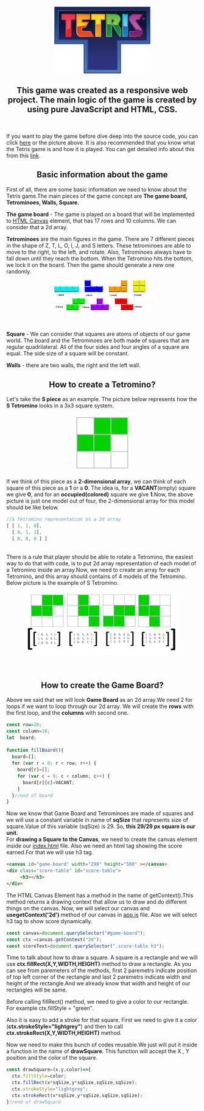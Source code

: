 <p align="center">
  <a href="https://raufhacizade.github.io/Tetris-Game/">
     <img src="Tetris_logo.png" width="50%" title="Play The Game">
  </a>
</p>

<h2 align="center"> This game was created as a responsive web project. The main logic of the game is created by using pure JavaScript and HTML, CSS.</h2>
<br/>

If you want to play the game before dive deep into the source code, you can click [here](https://raufhacizade.github.io/Tetris-Game/) or the picture above. It is also recommended that you know what the Tetris game is and how it is played. You can get detailed info about this from this [link](https://en.wikipedia.org/wiki/Tetris).
<br/>

<h2 align="center">Basic information about the game</h2>

First of all, there are some basic information we need to know about the Tetris game.The main pieces of the game concept are **The game board, Tetrominoes, Walls, Square.**
<br/>

**The game board** - The game is played on a board that will be implemented to [HTML Canvas](https://www.w3schools.com/html/html5_canvas.asp) element, that has 17 rows and 10 columns. We can consider that a 2d array.
<br/>

**Tetrominoes** are the main figures in the game. There are 7 different pieces in the shape of  Z, T, L, O, I, J, and S letters. These tetrominoes are able to move to the right, to the left, and rotate. Also, Tetrominoes always have to fall down until they reach the bottom. When the Tetromino hits the bottom, we lock it on the board. Then the game should generate a new one randomly.

<p align="center">
   <img src="blocksOfTetris.png" width="50%" width=50%" title="Tetrominoes">
</p>
<br/>

**Square** - We can consider that squares are atoms of objects of our game world. The board and the Tetrominoes are both made of squares that are regular quadrilateral. All of the four sides and four angles of a square are equal. The side size of a square will be constant.
<br/>

**Walls** - there are two walls, the right and the left wall.
<br/>


<h2 align="center">How to create a Tetromino?</h2>

Let's take  the **S piece** as an example. The picture below represents how the **S Tetromino** looks in a 3x3 square system.
<p align="center">
   <img src="s_tetromino.png" width="30%" title="S Tetromino">
</p>

If we think of this piece as a **2-dimensional array**, we can think of each square of this piece as a **1** or a **0**. The idea is, for a **VACANT**(empty) square we give **0**, and for an **occupied(colored)** square we give **1**.Now, the above picture is just one model out of four, the 2-dimensional array for this model should be like below.

```javascript
//S Tetromino representation as a 2d array
[ [ 1, 1, 0],
  [ 0, 1, 1],
  [ 0, 0, 0 ] ]
```

<br/>
There is a rule that player should be able to rotate a Tetromino, the easiest way to do that with code, is to put 2d array representation of  each model of a Tetromino inside an array.Now, we need to create an array for each Tetromino, and this array should contains of 4 models of the Tetromino. Below picture is the example of S Tetromino.

<p align="center">
   <img src="all_s_tetrominoes.png" width="80%" title="S Tetromino">
</p>
<br/>


<h2 align="center">How to create the Game Board?</h2>

Above we said that we will look **Game Board** as an 2d array.We need 2 for loops if we want to loop through our 2d array. We will create the **rows** with the first loop, and the **columns** with second one.

```javascript
const row=20;
const column=10;
let  board;

function fillBoard(){
  board=[];
  for (var r = 0; r < row; r++) {
    board[r]=[];
    for (var c = 0; c < column; c++) {
      board[r][c]=VACANT;
    }
  }//end of board
}
```
Now we know that Game Board and Tetrominoes are made of squares and we will use a constant variable in name of **sqSize** that represents size of square.Value of this variable (sqSize) is 29. So, **this 29/29 px square is our unit.**
<br/>
For **drawing a Square to the Canvas**, we need to create the canvas element inside our [index.html](https://github.com/raufhacizade/Tetris-Game/blob/master/index.html) file. Also we need an html tag showing the score earned.For that we will use h3 tag.
```html
<canvas id="game-board" width="290" height="580" ></canvas>
<div class="score-table" id="score-table">
     <h3></h3>
</div>
```
The HTML Canvas Element has a method in the name of  getContext().This method returns a drawing context that allow us to draw and do different things on the canvas. Now, we will select our canvas and **usegetContext('2d')** method of our canvas in [app.js](https://github.com/raufhacizade/Tetris-Game/blob/master/app.js) file. Also we will select h3 tag to show score dynamically.
```javascript
const canvas=document.querySelector("#game-board");
const ctx =canvas.getContext("2d");
const scoreText=document.querySelector(".score-table h3");
```
Time to talk about how to draw a square. A square is a rectangle and we will use **ctx.fillRect(X,Y,WIDTH,HEIGHT)** method to draw a rectangle. As you can see from paremeters of the methods, first 2 paremetrs indicate position of top left corner of the rectangle and last 2 paremetrs indicate width and height of the rectangle.And we already know that width and height of our rectangles will be same.

Before calling fillRect() method, we need to give a color to our rectangle. For example ctx.fillStyle = "green".

Also it is easy to add a stroke for that square. First we need to give it a color (**ctx.strokeStyle="lightgrey"**) and then to call **ctx.strokeRect(X,Y,WIDTH,HEIGHT)** method.

Now we need to make this bunch of codes reusable.We just will put it inside a function in the name of **drawSquare**. This function will accept the X , Y position and the color of  the square.

```javascript
const drawSquare=(x,y,color)=>{
  ctx.fillStyle=color;
  ctx.fillRect(x*sqSize,y*sqSize,sqSize,sqSize);
  ctx.strokeStyle="lightgrey";
  ctx.strokeRect(x*sqSize,y*sqSize,sqSize,sqSize);
}//end of drawSquare
```


                                                                           
                                                                           
